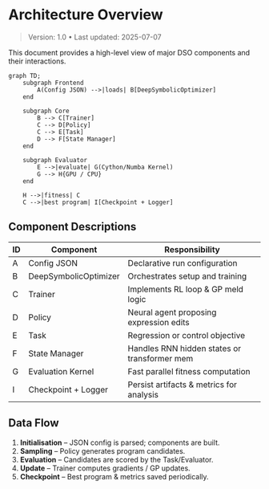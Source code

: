# Architecture Overview

> Version: 1.0 • Last updated: 2025-07-07

This document provides a high-level view of major DSO components and their interactions.

```mermaid
graph TD;
    subgraph Frontend
        A(Config JSON) -->|loads| B[DeepSymbolicOptimizer]
    end

    subgraph Core
        B --> C[Trainer]
        C --> D[Policy]
        C --> E[Task]
        D --> F[State Manager]
    end

    subgraph Evaluator
        E -->|evaluate| G(Cython/Numba Kernel)
        G --> H{GPU / CPU}
    end

    H -->|fitness| C
    C -->|best program| I[Checkpoint + Logger]
```

## Component Descriptions

| ID  | Component             | Responsibility                               |
| --- | --------------------- | -------------------------------------------- |
| A   | Config JSON           | Declarative run configuration                |
| B   | DeepSymbolicOptimizer | Orchestrates setup and training              |
| C   | Trainer               | Implements RL loop & GP meld logic           |
| D   | Policy                | Neural agent proposing expression edits      |
| E   | Task                  | Regression or control objective              |
| F   | State Manager         | Handles RNN hidden states or transformer mem |
| G   | Evaluation Kernel     | Fast parallel fitness computation            |
| I   | Checkpoint + Logger   | Persist artifacts & metrics for analysis     |

## Data Flow

1. **Initialisation** – JSON config is parsed; components are built.
2. **Sampling** – Policy generates program candidates.
3. **Evaluation** – Candidates are scored by the Task/Evaluator.
4. **Update** – Trainer computes gradients / GP updates.
5. **Checkpoint** – Best program & metrics saved periodically.
